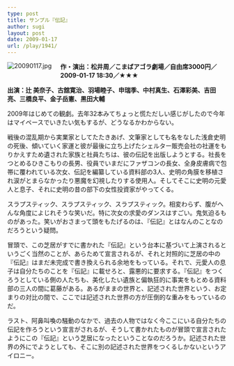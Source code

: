 ```yaml
---
type: post
title: サンプル『伝記』
author: sugi
layout: post
date: 2009-01-17
url: /play/1941/
---
```

<img alt="20090117.jpg" src="http://i2.wp.com/asharpminor.com/play/20090117.jpg?resize=160%2C113" class="alignleft" style="float: left; margin: 0 20px 20px 0;" data-recalc-dims="1" />

**作・演出：松井周／こまばアゴラ劇場／自由席3000円／2009-01-17 18:30／★★★**

**出演：辻 美奈子、古舘寛治、羽場睦子、申瑞季、中村真生、石澤彩美、吉田亮、三橋良平、金子岳憲、黒田大輔**

2009年はじめての観劇。去年32本みてちょっと慌ただしい感じがしたので今年はマイペースでいきたい気もするが、どうなるかわからない。

戦後の混乱期から実業家としてたたきあげ、文筆家としても名をなした浅倉史明の死後、傾いていく家運と彼が最後に立ち上げたシェルター販売会社の社運をもりかえすため遺された家族と社員たちは、彼の伝記を出版しようとする。社長をつとめるひきこもりの長男、役員でいまだにファザコンの長女、全身皮膚病で包帯に覆われている次女、伝記を編纂している資料部の3人、史明の角膜を移植され涙がとまらなかったり悪魔を幻視したりする使用人。そしてそこに史明の元愛人と息子、それに史明の昔の部下の女性投資家がやってくる。

スラプスティック、スラプスティック、スラプスティック。相変わらず、腹がへんな角度によじれそうな笑いだ。特に次女の求愛のダンスはすごい。鬼気迫るものがあった。笑いがおさまって頭をもたげるのは、『伝記』とはなんのことなのだろうという疑問。

冒頭で、この芝居がすでに書かれた『伝記』という台本に基づいて上演されるというごく当然のことが、あらためて宣言されるが、それと対照的に芝居の中の『伝記』はまだ未完成で書き換えられる余地をもっている。それで、元愛人の息子は自分たちのことを『伝記』に載せろと、露悪的に要求する。『伝記』をつくろうとしている側の人たちも、美化したい遺族と偏執狂的に事実をもとめる資料部の三人の間に葛藤がある。あるがままの世界と、記述された世界という、お定まりの対比の間で、ここでは記述された世界の方が圧倒的な重みをもっているのだ。

ラスト、阿鼻叫喚の騒動のなかで、過去の人物ではなく今ここにいる自分たちの伝記を作ろうという宣言がされるが、そうして書かれたものが冒頭で宣言されたようにこの『伝記』という芝居になったということなのだろうか。記述された世界の外にでようとしても、そこに別の記述された世界をつくるしかないというアイロニー。

